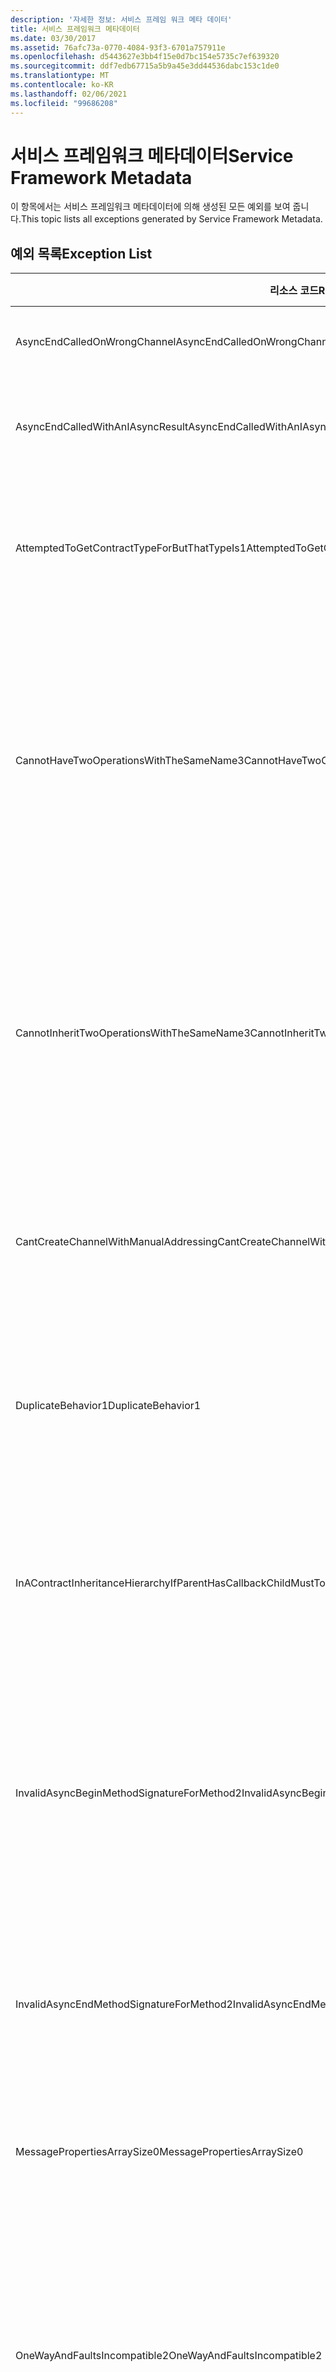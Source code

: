 ```yaml
---
description: '자세한 정보: 서비스 프레임 워크 메타 데이터'
title: 서비스 프레임워크 메타데이터
ms.date: 03/30/2017
ms.assetid: 76afc73a-0770-4084-93f3-6701a757911e
ms.openlocfilehash: d5443627e3bb4f15e0d7bc154e5735c7ef639320
ms.sourcegitcommit: ddf7edb67715a5b9a45e3dd44536dabc153c1de0
ms.translationtype: MT
ms.contentlocale: ko-KR
ms.lasthandoff: 02/06/2021
ms.locfileid: "99686208"
---
```

# <a name="service-framework-metadata"></a><span data-ttu-id="1081f-103">서비스 프레임워크 메타데이터</span><span class="sxs-lookup"><span data-stu-id="1081f-103">Service Framework Metadata</span></span>

<span data-ttu-id="1081f-104">이 항목에서는 서비스 프레임워크 메타데이터에 의해 생성된 모든 예외를 보여 줍니다.</span><span class="sxs-lookup"><span data-stu-id="1081f-104">This topic lists all exceptions generated by Service Framework Metadata.</span></span>  
  
## <a name="exception-list"></a><span data-ttu-id="1081f-105">예외 목록</span><span class="sxs-lookup"><span data-stu-id="1081f-105">Exception List</span></span>  
  
|<span data-ttu-id="1081f-106">리소스 코드</span><span class="sxs-lookup"><span data-stu-id="1081f-106">Resource Code</span></span>|<span data-ttu-id="1081f-107">리소스 문자열</span><span class="sxs-lookup"><span data-stu-id="1081f-107">Resource String</span></span>|  
|-------------------|---------------------|  
|<span data-ttu-id="1081f-108">AsyncEndCalledOnWrongChannel</span><span class="sxs-lookup"><span data-stu-id="1081f-108">AsyncEndCalledOnWrongChannel</span></span>|<span data-ttu-id="1081f-109">비동기 End가 잘못된 채널에서 호출되었습니다.</span><span class="sxs-lookup"><span data-stu-id="1081f-109">An asynchronous End was called on the wrong channel.</span></span>|  
|<span data-ttu-id="1081f-110">AsyncEndCalledWithAnIAsyncResult</span><span class="sxs-lookup"><span data-stu-id="1081f-110">AsyncEndCalledWithAnIAsyncResult</span></span>|<span data-ttu-id="1081f-111">비동기 End가 다른 Begin 메서드의 IAsyncResult와 함께 호출되었습니다.</span><span class="sxs-lookup"><span data-stu-id="1081f-111">An asynchronous End was called with an IAsyncResult from a different Begin method.</span></span>|  
|<span data-ttu-id="1081f-112">AttemptedToGetContractTypeForButThatTypeIs1</span><span class="sxs-lookup"><span data-stu-id="1081f-112">AttemptedToGetContractTypeForButThatTypeIs1</span></span>|<span data-ttu-id="1081f-113">지정 된에 대 한 계약 형식을 가져오려고 했습니다.</span><span class="sxs-lookup"><span data-stu-id="1081f-113">Attempted to get contract type for the specified.</span></span> <span data-ttu-id="1081f-114">형식이 ServiceContract가 아니고 ServiceContract를 상속 하지 않습니다.</span><span class="sxs-lookup"><span data-stu-id="1081f-114">The type is not a ServiceContract and it does not inherit a ServiceContract.</span></span>|  
|<span data-ttu-id="1081f-115">CannotHaveTwoOperationsWithTheSameName3</span><span class="sxs-lookup"><span data-stu-id="1081f-115">CannotHaveTwoOperationsWithTheSameName3</span></span>|<span data-ttu-id="1081f-116">동일한 계약에 이름이 같은 두 개의 작업을 가질 수 없습니다.</span><span class="sxs-lookup"><span data-stu-id="1081f-116">Cannot have two operations in the same contract with the same name.</span></span> <span data-ttu-id="1081f-117">지정된 형식의 지정된 메서드가 이 규칙을 위반합니다.</span><span class="sxs-lookup"><span data-stu-id="1081f-117">The specified methods in the specified type violate this rule.</span></span> <span data-ttu-id="1081f-118">메서드 이름을 변경하거나 OperationContractAttribute의 Name 속성을 사용하여 작업 중 하나의 이름을 변경할 수 있습니다.</span><span class="sxs-lookup"><span data-stu-id="1081f-118">Change the name of one of the operations by changing the method name or by using the Name property of OperationContractAttribute.</span></span>|  
|<span data-ttu-id="1081f-119">CannotInheritTwoOperationsWithTheSameName3</span><span class="sxs-lookup"><span data-stu-id="1081f-119">CannotInheritTwoOperationsWithTheSameName3</span></span>|<span data-ttu-id="1081f-120">이름이 같은 두 개의 다른 작업을 상속할 수 없습니다.</span><span class="sxs-lookup"><span data-stu-id="1081f-120">Cannot inherit two different operations with the same name.</span></span> <span data-ttu-id="1081f-121">지정된 계약의 지정된 작업이 이 규칙을 위반합니다.</span><span class="sxs-lookup"><span data-stu-id="1081f-121">The specified operation from the specified contracts violate this rule.</span></span> <span data-ttu-id="1081f-122">메서드 이름을 변경하거나 OperationContractAttribute의 Name 속성을 사용하여 작업 중 하나의 이름을 변경할 수 있습니다.</span><span class="sxs-lookup"><span data-stu-id="1081f-122">Change the name of one of the operations by changing the method name or by using the Name property of OperationContractAttribute.</span></span>|  
|<span data-ttu-id="1081f-123">CantCreateChannelWithManualAddressing</span><span class="sxs-lookup"><span data-stu-id="1081f-123">CantCreateChannelWithManualAddressing</span></span>|<span data-ttu-id="1081f-124">수동 주소 지정이 필요하지만 이중 통신만 지원하는 바인딩 및 요청/회신이 필요한 계약에 대한 채널을 만들 수 없습니다.</span><span class="sxs-lookup"><span data-stu-id="1081f-124">Cannot create a channel for a contract that requires a request/reply and a binding that requires manual addressing but only supports duplex communication.</span></span>|  
|<span data-ttu-id="1081f-125">DuplicateBehavior1</span><span class="sxs-lookup"><span data-stu-id="1081f-125">DuplicateBehavior1</span></span>|<span data-ttu-id="1081f-126">컬렉션에 값을 추가할 수 없습니다.</span><span class="sxs-lookup"><span data-stu-id="1081f-126">The value cannot be added to the collection.</span></span> <span data-ttu-id="1081f-127">지정된 동일한 형식의 항목이 이미 컬렉션에 있습니다.</span><span class="sxs-lookup"><span data-stu-id="1081f-127">The collection already contains an item of the same specified type.</span></span> <span data-ttu-id="1081f-128">이 컬렉션은 각 형식의 인스턴스를 하나만 지원합니다.</span><span class="sxs-lookup"><span data-stu-id="1081f-128">This collection only supports one instance of each type.</span></span>|  
|<span data-ttu-id="1081f-129">InAContractInheritanceHierarchyIfParentHasCallbackChildMustToo</span><span class="sxs-lookup"><span data-stu-id="1081f-129">InAContractInheritanceHierarchyIfParentHasCallbackChildMustToo</span></span>|<span data-ttu-id="1081f-130">지정된 기본 서비스 계약에 지정된 콜백 계약이 있으므로 지정된 파생 서비스 계약에서도 지정된 형식 또는 파생 형식을 해당 콜백 계약으로 지정해야 합니다.</span><span class="sxs-lookup"><span data-stu-id="1081f-130">Because the specified base service contract has a specified callback contract, the specified derived service contract must also specify either the specified type, or a derived type as its callback contract.</span></span>|  
|<span data-ttu-id="1081f-131">InvalidAsyncBeginMethodSignatureForMethod2</span><span class="sxs-lookup"><span data-stu-id="1081f-131">InvalidAsyncBeginMethodSignatureForMethod2</span></span>|<span data-ttu-id="1081f-132">지정된 ServiceContract 형식의 지정된 메서드에 대한 잘못된 비동기 Begin 메서드 서명이 있습니다.</span><span class="sxs-lookup"><span data-stu-id="1081f-132">Invalid asynchronous Begin method signature for the specified method in the specified ServiceContract type.</span></span> <span data-ttu-id="1081f-133">Begin 메서드는 AsyncCallback 및 개체를 마지막 두 개의 인수로 가지고 IAsyncResult를 반환해야 합니다.</span><span class="sxs-lookup"><span data-stu-id="1081f-133">Your begin method must take an AsyncCallback and an object as the last two arguments and return an IAsyncResult.</span></span>|  
|<span data-ttu-id="1081f-134">InvalidAsyncEndMethodSignatureForMethod2</span><span class="sxs-lookup"><span data-stu-id="1081f-134">InvalidAsyncEndMethodSignatureForMethod2</span></span>|<span data-ttu-id="1081f-135">지정된 ServiceContract 형식의 지정된 메서드에 대한 잘못된 비동기 End 메서드 서명이 있습니다.</span><span class="sxs-lookup"><span data-stu-id="1081f-135">Invalid asynchronous End method signature for the specified method in the specified ServiceContract type.</span></span> <span data-ttu-id="1081f-136">End 메서드는 IAsyncResult를 마지막 인수로 가져야 합니다.</span><span class="sxs-lookup"><span data-stu-id="1081f-136">Your end method must take an IAsyncResult as the last argument.</span></span>|  
|<span data-ttu-id="1081f-137">MessagePropertiesArraySize0</span><span class="sxs-lookup"><span data-stu-id="1081f-137">MessagePropertiesArraySize0</span></span>|<span data-ttu-id="1081f-138">전달된 배열이 이 컬렉션에 포함된 모든 속성을 보유할 수 있는 충분한 공간이 없습니다.</span><span class="sxs-lookup"><span data-stu-id="1081f-138">The array that was passed does not have enough space to hold all the properties contained by this collection.</span></span>|  
|<span data-ttu-id="1081f-139">OneWayAndFaultsIncompatible2</span><span class="sxs-lookup"><span data-stu-id="1081f-139">OneWayAndFaultsIncompatible2</span></span>|<span data-ttu-id="1081f-140">지정된 형식의 지정된 메서드가 IsOneWay=true로 표시되었으며 하나 이상의 FaultContractAttributes를 선언합니다.</span><span class="sxs-lookup"><span data-stu-id="1081f-140">The specified method in the specified type is marked as IsOneWay=true and declares one or more FaultContractAttributes.</span></span> <span data-ttu-id="1081f-141">단방향 메서드는 FaultContractAttributes를 선언할 수 없습니다.</span><span class="sxs-lookup"><span data-stu-id="1081f-141">One-way methods cannot declare FaultContractAttributes.</span></span> <span data-ttu-id="1081f-142">IsOneWay를 false로 변경하거나 FaultContractAttributes를 제거하십시오.</span><span class="sxs-lookup"><span data-stu-id="1081f-142">Change IsOneWay to false or remove the FaultContractAttributes.</span></span>|  
|<span data-ttu-id="1081f-143">UnsupportedWSDLOnlyOneMessage</span><span class="sxs-lookup"><span data-stu-id="1081f-143">UnsupportedWSDLOnlyOneMessage</span></span>|<span data-ttu-id="1081f-144">지원되지 않는 웹 서비스 기술 언어입니다.</span><span class="sxs-lookup"><span data-stu-id="1081f-144">Unsupported Web Services Description Language.</span></span> <span data-ttu-id="1081f-145">하나의 메시지 부분만 오류 메시지에 지원됩니다.</span><span class="sxs-lookup"><span data-stu-id="1081f-145">Only one message part is supported for fault messages.</span></span> <span data-ttu-id="1081f-146">이 오류 메시지는 둘 이상의 메시지 부분을 참조합니다.</span><span class="sxs-lookup"><span data-stu-id="1081f-146">This fault message refers to more than one message part.</span></span> <span data-ttu-id="1081f-147">웹 서비스 기술 언어 파일에 대한 편집 액세스 권한이 있으면, 오류 메시지가 한 부분만 참조하도록 추가 메시지 부분을 제거함으로써 문제를 해결할 수 있습니다.</span><span class="sxs-lookup"><span data-stu-id="1081f-147">If you have edit access to the Web Services Description Language file, you can fix the problem by removing the extra message parts such that fault message references just one part.</span></span>|  
|<span data-ttu-id="1081f-148">UnsupportedWSDLTheFault</span><span class="sxs-lookup"><span data-stu-id="1081f-148">UnsupportedWSDLTheFault</span></span>|<span data-ttu-id="1081f-149">지원되지 않는 웹 서비스 기술 언어입니다.</span><span class="sxs-lookup"><span data-stu-id="1081f-149">Unsupported Web Services Description Language.</span></span> <span data-ttu-id="1081f-150">오류 메시지 부분은 요소를 참조해야 합니다.</span><span class="sxs-lookup"><span data-stu-id="1081f-150">The fault message part must reference an element.</span></span> <span data-ttu-id="1081f-151">이 오류 메시지는 요소를 참조하지 않습니다.</span><span class="sxs-lookup"><span data-stu-id="1081f-151">This fault message does not refer to an element.</span></span> <span data-ttu-id="1081f-152">웹 서비스 정의 언어 문서에 대한 편집 액세스 권한이 있으면, 'element' 특성을 사용하여 스키마 요소를 참조함으로써 문제를 해결할 수 있습니다.</span><span class="sxs-lookup"><span data-stu-id="1081f-152">If you have edit access to the Web Services Definition Language document, you can fix the problem by referencing a schema element using the 'element' attribute.</span></span>|  
|<span data-ttu-id="1081f-153">WsdlImportErrorDependencyDetail</span><span class="sxs-lookup"><span data-stu-id="1081f-153">WsdlImportErrorDependencyDetail</span></span>|<span data-ttu-id="1081f-154">지정된 다른 값이 종속되어 있는 지정된 값을 가져오는 동안 오류가 발생했습니다.</span><span class="sxs-lookup"><span data-stu-id="1081f-154">An error occurred while importing the specified that the other specified value is dependent on.</span></span> <span data-ttu-id="1081f-155">Xpath도 지정되었습니다.</span><span class="sxs-lookup"><span data-stu-id="1081f-155">The Xpath is also specified.</span></span>|  
|<span data-ttu-id="1081f-156">XsdMissingRequiredAttribute1</span><span class="sxs-lookup"><span data-stu-id="1081f-156">XsdMissingRequiredAttribute1</span></span>|<span data-ttu-id="1081f-157">지정된 필수 특성이 없습니다.</span><span class="sxs-lookup"><span data-stu-id="1081f-157">Missing the specified required attribute.</span></span>|
